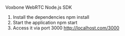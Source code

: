 Voxbone WebRTC Node.js SDK

1. Install the dependencies
    npm install
2. Start the application
    npm start
3. Access it via port 3000
    http://localhost.com/3000

